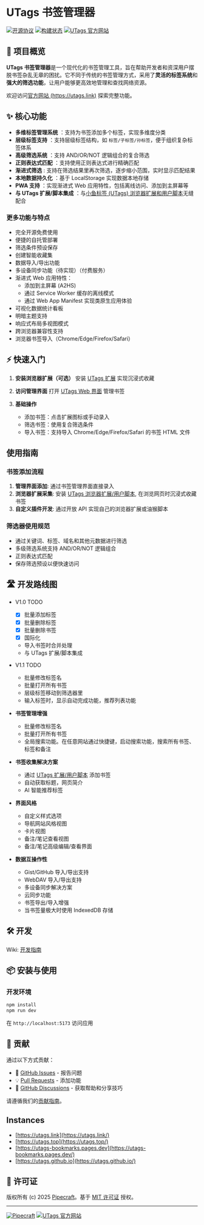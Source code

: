 # UTags 书签管理器

[![开源协议](https://img.shields.io/badge/license-MIT-blue.svg)](LICENSE)
[![构建状态](https://img.shields.io/github/actions/workflow/status/utags/utags-bookmarks/ci.yml?branch=main)](https://github.com/utags/utags-bookmarks/actions)
[![UTags 官方网站](https://img.shields.io/badge/UTags-官方站点-brightgreen)](https://utags.link)

## 🚀 项目概览

**UTags 书签管理器**是一个现代化的书签管理工具，旨在帮助开发者和资深用户摆脱书签杂乱无章的困扰。它不同于传统的书签管理方式，采用了**灵活的标签系统**和**强大的筛选功能**，让用户能够更高效地管理和查找网络资源。

欢迎访问[官方网站 (https://utags.link)](https://utags.link/) 探索完整功能。

## ✨ 核心功能

- **多维标签管理系统** ：支持为书签添加多个标签，实现多维度分类
- **层级标签支持** ：支持层级标签结构，如 `标签/子标签/孙标签`，便于组织复杂标签体系
- **高级筛选系统** ：支持 AND/OR/NOT 逻辑组合的复合筛选
- **正则表达式匹配** ：支持使用正则表达式进行精确匹配
- **渐进式筛选** : 支持在筛选结果里再次筛选，逐步缩小范围，实时显示匹配结果
- **本地数据持久化** ：基于 LocalStorage 实现数据本地存储
- **PWA 支持** ：实现渐进式 Web 应用特性，包括离线访问、添加到主屏幕等
- **与 UTags 扩展/脚本集成** ：与[小鱼标签 (UTags) 浏览器扩展和用户脚本](https://github.com/utags/utags)无缝配合

### 更多功能与特点

- 完全开源免费使用
- 便捷的自托管部署
- 筛选条件预设保存
- 创建智能收藏集
- 数据导入/导出功能
- 多设备同步功能（待实现）（付费服务）
- 渐进式 Web 应用特性：
  - 添加到主屏幕 (A2HS)
  - 通过 Service Worker 缓存的离线模式
  - 通过 Web App Manifest 实现类原生应用体验
- 可视化数据统计看板
- 明暗主题支持
- 响应式布局多视图模式
- 跨浏览器兼容性支持
- 浏览器书签导入（Chrome/Edge/Firefox/Safari）

## ⚡ 快速入门

1. **安装浏览器扩展（可选）**
   安装 [UTags 扩展](https://github.com/utags/utags) 实现沉浸式收藏

2. **访问管理界面**
   打开 [UTags Web 界面](https://utags.link) 管理书签

3. **基础操作**
   - 添加书签：点击扩展图标或手动录入
   - 筛选书签：使用复合筛选条件
   - 导入书签：支持导入 Chrome/Edge/Firefox/Safari 的书签 HTML 文件

## 使用指南

### 书签添加流程

1. **管理界面添加**: 通过书签管理界面直接录入
2. **浏览器扩展采集**: 安装 [UTags 浏览器扩展/用户脚本](https://github.com/utags/utags), 在浏览网页时沉浸式收藏书签
3. **自定义插件开发**: 通过开放 API 实现自己的浏览器扩展或油猴脚本

### 筛选器使用规范

- 通过关键词、标签、域名和其他元数据进行筛选
- 多级筛选系统支持 AND/OR/NOT 逻辑组合
- 正则表达式匹配
- 保存筛选预设以便快速访问

## 🛣 开发路线图

- V1.0 TODO

  - [x] 批量添加标签
  - [x] 批量删除标签
  - [x] 批量删除书签
  - [x] 国际化
  - 导入书签时合并处理
  - 与 UTags 扩展/脚本集成

- V1.1 TODO

  - 批量修改标签名
  - 批量打开所有书签
  - 层级标签移动到筛选器里
  - 输入标签时，显示自动完成功能，推荐列表功能

- **书签管理增强**

  - 批量修改标签名
  - 批量打开所有书签
  - 全局搜索功能。在任意网站通过快捷键，启动搜索功能，搜索所有书签、标签和备注

- **书签收集解决方案**

  - 通过 [UTags 扩展/用户脚本](https://github.com/utags/utags) 添加书签
  - 自动获取标题，网页简介
  - AI 智能推荐标签

- **界面风格**

  - 自定义样式选项
  - 导航网站风格视图
  - 卡片视图
  - 备注/笔记查看视图
  - 备注/笔记高级编辑/查看界面

- **数据互操作性**

  - Gist/GitHub 导入/导出支持
  - WebDAV 导入/导出支持
  - 多设备同步解决方案
  - 云同步功能
  - 书签导出/导入增强
  - 当书签量极大时使用 IndexedDB 存储

## 🛠 开发

Wiki: [开发指南](https://deepwiki.com/utags/utags-bookmarks)

## 📦 安装与使用

### 开发环境

```bash
npm install
npm run dev
```

在 `http://localhost:5173` 访问应用

## 🤝 贡献

通过以下方式贡献：

- 🐛 [GitHub Issues](https://github.com/utags/utags-bookmarks/issues) - 报告问题
- 💡 [Pull Requests](https://github.com/utags/utags-bookmarks/pulls) - 添加功能
- 💬 [GitHub Discussions](https://github.com/orgs/utags/discussions) - 获取帮助和分享技巧

请遵循我们的[贡献指南](CONTRIBUTING.zh-CN.md)。

## Instances

- [https://utags.link](https://utags.link/)
- [https://utags.top](https://utags.top/)
- [https://utags-bookmarks.pages.dev](https://utags-bookmarks.pages.dev/)
- [https://utags.github.io](https://utags.github.io/)

## 📄 许可证

版权所有 (c) 2025 [Pipecraft](https://www.pipecraft.net)。基于 [MIT 许可证](LICENSE) 授权。

---

[![Pipecraft](https://img.shields.io/badge/Pipecraft-项目-2EAADC)](https://www.pipecraft.net)
[![UTags 官方网站](https://img.shields.io/badge/UTags-官方站点-brightgreen)](https://utags.link)
